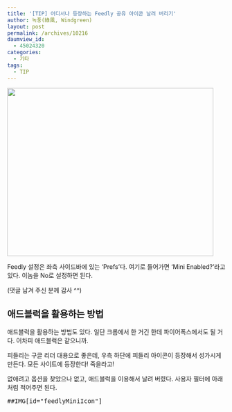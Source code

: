 ```yaml
---
title: '[TIP] 어디서나 등장하는 Feedly 공유 아이콘 날려 버리기'
author: 녹풍(綠風, Windgreen)
layout: post
permalink: /archives/10216
daumview_id:
  - 45024320
categories:
  - 기타
tags:
  - TIP
---
```

<img class="alignnone" alt="" src="http://dl.dropboxusercontent.com/u/15546257/blog/mytory/feedly-disable-mini.png" width="476" height="387" />

Feedly 설정은 좌측 사이드바에 있는 &#8216;Prefs&#8217;다. 여기로 들어가면 &#8216;Mini Enabled?&#8217;라고 있다. 이놈을 No로 설정하면 된다.

(댓글 남겨 주신 분께 감사 ^^)

## 애드블럭을 활용하는 방법

애드블럭을 활용하는 방법도 있다. 일단 크롬에서 한 거긴 한데 파이어폭스에서도 될 거다. 어차피 애드블럭은 같으니까.

피들리는 구글 리더 대용으로 좋은데, 우측 하단에 피들리 아이콘이 등장해서 성가시게 만든다. 모든 사이트에 등장한다! 죽을라고!

없애려고 옵션을 찾았으나 없고, 애드블럭을 이용해서 날려 버렸다. 사용자 필터에 아래처럼 적어주면 된다.

<pre>##IMG[id="feedlyMiniIcon"]</pre>
